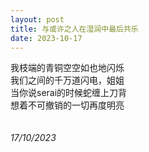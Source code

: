 ```yaml
---
layout: post
title: 与或许之人在湿润中最后共乐
date: 2023-10-17
---
```

我枝端的青铜空空如也地闪烁<br>
我们之间的千万道闪电，姐姐<br>
当你说serai的时候蛇缠上刀背<br>
想着不可撤销的一切再度明亮<br>
<br>
<br>
*17/10/2023*
